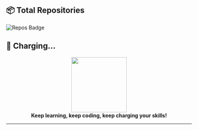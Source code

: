 

## 📦 Total Repositories
![Repos Badge](https://badges.pufler.dev/repos/USERNAME_KAMU)



## 🔋 Charging...
<p align="center">
  <img src="https://media.giphy.com/media/Ll22OhMLAlVDb8UQWe/giphy.gif" width="150">
  <br>
  <b>Keep learning, keep coding, keep charging your skills!</b>
</p>

---



